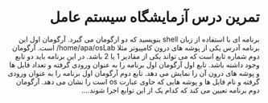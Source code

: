 <div dir="rtl">
<h1>تمرین درس آزمایشگاه سیستم عامل</h1>
 برنامه ای با استفاده از زبان shell بنویسید که دو ارگومان می گیرد. آرگومان اول این برنامه آدرس یکی از پوشه های درون کامپیوتر مثلا home/apa/osLab/ است. آرگومان دوم شماره تابع است که می تواند یکی از مقادیر 1 یا 2 باشد. در این برنامه باید دو تابع وجود داشته باشد. تابع اول آرگومان اول برنامه را به عنوان ورودی گرفته و تعداد فایل ها و پوشه های درون آن را نمایش می دهد. تابع دوم آرگومان اول برنامه را به عنوان ورودی گرفته و نام فایل ها و پوشه هایی که حاوی عبارت os است را نشان می دهد. آرگومان دوم برنامه تعیین می کند که کدام یک از این توابع اجرا شوند....
</div>
